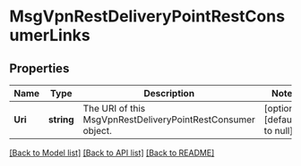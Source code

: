 # MsgVpnRestDeliveryPointRestConsumerLinks

## Properties
Name | Type | Description | Notes
------------ | ------------- | ------------- | -------------
**Uri** | **string** | The URI of this MsgVpnRestDeliveryPointRestConsumer object. | [optional] [default to null]

[[Back to Model list]](../README.md#documentation-for-models) [[Back to API list]](../README.md#documentation-for-api-endpoints) [[Back to README]](../README.md)


